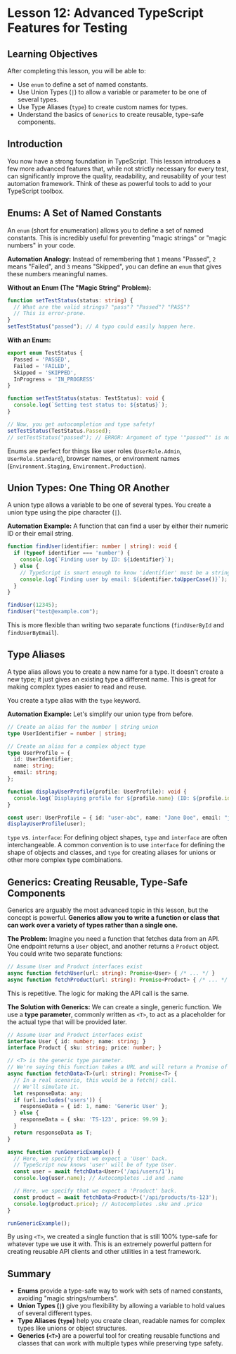 # Lesson 12: Advanced TypeScript Features for Testing

## Learning Objectives
After completing this lesson, you will be able to:
- Use `enum` to define a set of named constants.
- Use Union Types (`|`) to allow a variable or parameter to be one of several types.
- Use Type Aliases (`type`) to create custom names for types.
- Understand the basics of `Generics` to create reusable, type-safe components.

## Introduction
You now have a strong foundation in TypeScript. This lesson introduces a few more advanced features that, while not strictly necessary for every test, can significantly improve the quality, readability, and reusability of your test automation framework. Think of these as powerful tools to add to your TypeScript toolbox.

## Enums: A Set of Named Constants
An `enum` (short for enumeration) allows you to define a set of named constants. This is incredibly useful for preventing "magic strings" or "magic numbers" in your code.

**Automation Analogy:** Instead of remembering that `1` means "Passed", `2` means "Failed", and `3` means "Skipped", you can define an `enum` that gives these numbers meaningful names.

**Without an Enum (The "Magic String" Problem):**
```typescript
function setTestStatus(status: string) {
  // What are the valid strings? "pass"? "Passed"? "PASS"?
  // This is error-prone.
}
setTestStatus("passed"); // A typo could easily happen here.
```

**With an Enum:**
```typescript
export enum TestStatus {
  Passed = 'PASSED',
  Failed = 'FAILED',
  Skipped = 'SKIPPED',
  InProgress = 'IN_PROGRESS'
}

function setTestStatus(status: TestStatus): void {
  console.log(`Setting test status to: ${status}`);
}

// Now, you get autocompletion and type safety!
setTestStatus(TestStatus.Passed);
// setTestStatus("passed"); // ERROR: Argument of type '"passed"' is not assignable to parameter of type 'TestStatus'.
```
Enums are perfect for things like user roles (`UserRole.Admin`, `UserRole.Standard`), browser names, or environment names (`Environment.Staging`, `Environment.Production`).

## Union Types: One Thing OR Another
A union type allows a variable to be one of several types. You create a union type using the pipe character (`|`).

**Automation Example:** A function that can find a user by either their numeric ID or their email string.

```typescript
function findUser(identifier: number | string): void {
  if (typeof identifier === 'number') {
    console.log(`Finding user by ID: ${identifier}`);
  } else {
    // TypeScript is smart enough to know 'identifier' must be a string here.
    console.log(`Finding user by email: ${identifier.toUpperCase()}`);
  }
}

findUser(12345);
findUser("test@example.com");
```
This is more flexible than writing two separate functions (`findUserById` and `findUserByEmail`).

## Type Aliases
A type alias allows you to create a new name for a type. It doesn't create a new type; it just gives an existing type a different name. This is great for making complex types easier to read and reuse.

You create a type alias with the `type` keyword.

**Automation Example:** Let's simplify our union type from before.

```typescript
// Create an alias for the number | string union
type UserIdentifier = number | string;

// Create an alias for a complex object type
type UserProfile = {
  id: UserIdentifier;
  name: string;
  email: string;
};

function displayUserProfile(profile: UserProfile): void {
  console.log(`Displaying profile for ${profile.name} (ID: ${profile.id})`);
}

const user: UserProfile = { id: "user-abc", name: "Jane Doe", email: "jane@example.com" };
displayUserProfile(user);
```
`type` vs. `interface`: For defining object shapes, `type` and `interface` are often interchangeable. A common convention is to use `interface` for defining the shape of objects and classes, and `type` for creating aliases for unions or other more complex type combinations.

## Generics: Creating Reusable, Type-Safe Components
Generics are arguably the most advanced topic in this lesson, but the concept is powerful. **Generics allow you to write a function or class that can work over a variety of types rather than a single one.**

**The Problem:** Imagine you need a function that fetches data from an API. One endpoint returns a `User` object, and another returns a `Product` object. You could write two separate functions:

```typescript
// Assume User and Product interfaces exist
async function fetchUser(url: string): Promise<User> { /* ... */ }
async function fetchProduct(url: string): Promise<Product> { /* ... */ }
```
This is repetitive. The logic for making the API call is the same.

**The Solution with Generics:**
We can create a single, generic function. We use a **type parameter**, commonly written as `<T>`, to act as a placeholder for the actual type that will be provided later.

```typescript
// Assume User and Product interfaces exist
interface User { id: number; name: string; }
interface Product { sku: string; price: number; }

// <T> is the generic type parameter.
// We're saying this function takes a URL and will return a Promise of whatever type 'T' is.
async function fetchData<T>(url: string): Promise<T> {
  // In a real scenario, this would be a fetch() call.
  // We'll simulate it.
  let responseData: any;
  if (url.includes('users')) {
    responseData = { id: 1, name: 'Generic User' };
  } else {
    responseData = { sku: 'TS-123', price: 99.99 };
  }
  return responseData as T;
}

async function runGenericExample() {
  // Here, we specify that we expect a 'User' back.
  // TypeScript now knows 'user' will be of type User.
  const user = await fetchData<User>('/api/users/1');
  console.log(user.name); // Autocompletes .id and .name

  // Here, we specify that we expect a 'Product' back.
  const product = await fetchData<Product>('/api/products/ts-123');
  console.log(product.price); // Autocompletes .sku and .price
}

runGenericExample();
```
By using `<T>`, we created a single function that is still 100% type-safe for whatever type we use it with. This is an extremely powerful pattern for creating reusable API clients and other utilities in a test framework.

## Summary
-   **Enums** provide a type-safe way to work with sets of named constants, avoiding "magic strings/numbers".
-   **Union Types (`|`)** give you flexibility by allowing a variable to hold values of several different types.
-   **Type Aliases (`type`)** help you create clean, readable names for complex types like unions or object structures.
-   **Generics (`<T>`)** are a powerful tool for creating reusable functions and classes that can work with multiple types while preserving type safety.